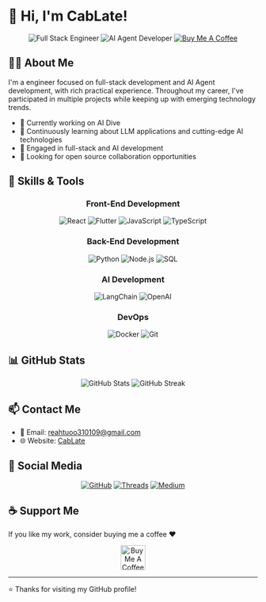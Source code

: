 # 👋 Hi, I'm CabLate!

<div align="center">
  <img src="https://img.shields.io/badge/Full%20Stack-Engineer-blue" alt="Full Stack Engineer"/>
  <img src="https://img.shields.io/badge/AI%20Agent-Developer-orange" alt="AI Agent Developer"/>
  <a href="https://www.buymeacoffee.com/cablate"><img src="https://img.shields.io/badge/Buy%20Me%20A%20Coffee-amber?logo=buy-me-a-coffee" alt="Buy Me A Coffee"/></a>
</div>

## 🧑‍💻 About Me

I'm a engineer focused on full-stack development and AI Agent development, with rich practical experience. Throughout my career, I've participated in multiple projects while keeping up with emerging technology trends.

- 🔭 Currently working on AI Dive
- 🌱 Continuously learning about LLM applications and cutting-edge AI technologies
- 💼 Engaged in full-stack and AI development
- 👯 Looking for open source collaboration opportunities

## 🔧 Skills & Tools

<div align="center">
  
### Front-End Development
![React](https://img.shields.io/badge/-React-61DAFB?logo=react&logoColor=white&style=flat)
![Flutter](https://img.shields.io/badge/-Flutter-02569B?logo=flutter&logoColor=white&style=flat)
![JavaScript](https://img.shields.io/badge/-JavaScript-F7DF1E?logo=javascript&logoColor=black&style=flat)
![TypeScript](https://img.shields.io/badge/-TypeScript-3178C6?logo=typescript&logoColor=white&style=flat)

### Back-End Development

![Python](https://img.shields.io/badge/-Python-3776AB?logo=python&logoColor=white&style=flat)
![Node.js](https://img.shields.io/badge/-Node.js-339933?logo=node.js&logoColor=white&style=flat)
![SQL](https://img.shields.io/badge/-SQL-4479A1?logo=mysql&logoColor=white&style=flat)

### AI Development

![LangChain](https://img.shields.io/badge/-LangChain-3178C6?logoColor=white&style=flat)
![OpenAI](https://img.shields.io/badge/-OpenAI-412991?logo=openai&logoColor=white&style=flat)

### DevOps

![Docker](https://img.shields.io/badge/-Docker-2496ED?logo=docker&logoColor=white&style=flat)
![Git](https://img.shields.io/badge/-Git-F05032?logo=git&logoColor=white&style=flat)

</div>

## 📊 GitHub Stats

<div align="center">
  <img src="https://github-readme-stats.vercel.app/api?username=cablate&show_icons=true&theme=radical" alt="GitHub Stats" />
  <img src="https://github-readme-streak-stats.herokuapp.com/?user=cablate&theme=radical" alt="GitHub Streak" />
</div>

## 📫 Contact Me

- 📧 Email: reahtuoo310109@gmail.com
- 🌐 Website: [CabLate](https://www.cablate.com/)

## 🔗 Social Media

<div align="center">
  <a href="https://github.com/cablate"><img src="https://img.shields.io/badge/-GitHub-181717?logo=github&logoColor=white&style=for-the-badge" alt="GitHub"/></a>
  <a href="https://www.threads.net/@cab_late"><img src="https://img.shields.io/badge/-Threads-000000?logo=threads&logoColor=white&style=for-the-badge" alt="Threads"/></a>
  <a href="https://medium.com/@reahtuoo310109"><img src="https://img.shields.io/badge/-Medium-12100E?logo=medium&logoColor=white&style=for-the-badge" alt="Medium"/></a>
</div>

## ☕ Support Me

If you like my work, consider buying me a coffee ❤️

<div align="center">
  <a href="https://www.buymeacoffee.com/cablate"><img src="https://cdn.buymeacoffee.com/buttons/v2/default-yellow.png" alt="Buy Me A Coffee" height="50px"></a>
</div>

---

⭐️ Thanks for visiting my GitHub profile!
